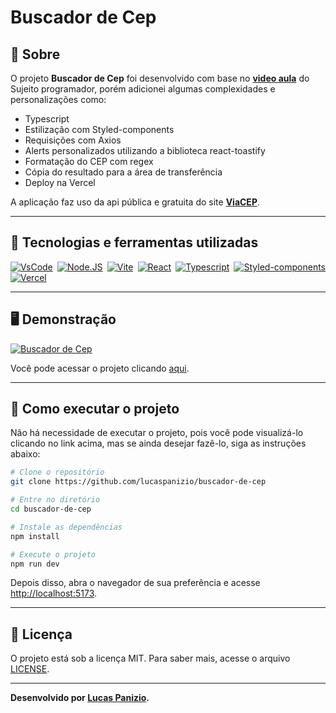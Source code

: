 # Buscador de Cep

## 📖 Sobre   
O projeto **Buscador de Cep** foi desenvolvido com base no **[video aula](https://www.youtube.com/watch?v=oy4cbqE1_qc&t=539s)** do Sujeito programador, porém adicionei algumas complexidades e personalizações como:

- Typescript
- Estilização com Styled-components
- Requisições com Axios
- Alerts personalizados utilizando a biblioteca react-toastify
- Formatação do CEP com regex
- Cópia do resultado para a área de transferência
- Deploy na Vercel

 A aplicação faz uso da api pública e gratuita do site **[ViaCEP](https://viacep.com.br/)**.

---

## 🚀 Tecnologias e ferramentas utilizadas

<div style="display: flex; justify-content: space-between; flex-wrap: wrap;">
  <a href="https://code.visualstudio.com/" target="_blank">
    <img src="https://skills.thijs.gg/icons?i=vscode" alt="VsCode"/>
  </a>
  <a href="https://nodejs.org/pt-br" target="_blank">
    <img src="https://skills.thijs.gg/icons?i=nodejs" alt="Node.JS"/>
  </a>
  <a href="https://vitejs.dev/" target="_blank">
    <img src="https://skills.thijs.gg/icons?i=vite" alt="Vite"/>
  </a>
  <a href="https://react.dev/learn" target="_blank">
    <img src="https://skills.thijs.gg/icons?i=react" alt="React"/>
  </a>
  <a href="https://www.typescriptlang.org/" target="_blank">
    <img src="https://skills.thijs.gg/icons?i=ts" alt="Typescript"/>
  </a>
  <a href="https://styled-components.com/" target="_blank">
    <img src="https://skills.thijs.gg/icons?i=styledcomponents" alt="Styled-components"/>
  </a>
  <a href="https://vercel.com/" target="_blank">
    <img src="https://skills.thijs.gg/icons?i=vercel" alt="Vercel"/>
  </a>
</div>

---

## 🖥️ Demonstração
[![Buscador de Cep](https://i.ibb.co/0h4Ntch/buscador-de-cep.gif "Clique para acessar o projeto")](https://buscador-de-cep-chi.vercel.app/ "Clique para acessar o projeto")  

Você pode acessar o projeto clicando [aqui](https://buscador-de-cep-chi.vercel.app/).

---

## 🔧 Como executar o projeto

Não há necessidade de executar o projeto, pois você pode visualizá-lo clicando no link acima, mas se ainda desejar fazê-lo, siga as instruções abaixo:
```bash
# Clone o repositório
git clone https://github.com/lucaspanizio/buscador-de-cep

# Entre no diretório
cd buscador-de-cep

# Instale as dependências
npm install

# Execute o projeto
npm run dev
```
Depois disso, abra o navegador de sua preferência e acesse <a href="http://localhost:5173" target="_blank">http://localhost:5173</a>.

---

## 📝 Licença

O projeto está sob a licença MIT. Para saber mais, acesse o arquivo [LICENSE](https://github.com/lucaspanizio/buscador-de-cep/blob/master/LICENSE).

---
**Desenvolvido por [Lucas Panizio](https://github.com/lucaspanizio/).**
